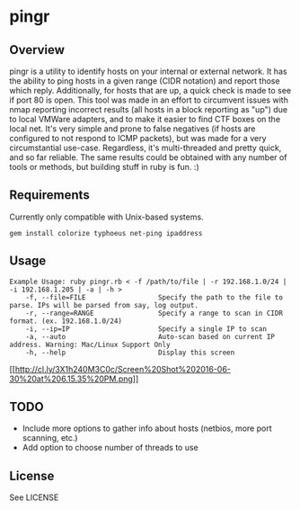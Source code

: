 # pingr

## Overview
pingr is a utility to identify hosts on your internal or external network. It has the ability to ping hosts in a given range (CIDR notation) and report those which reply. Additionally, for hosts that are up, a quick check is made to see if port 80 is open. This tool was made in an effort to circumvent issues with nmap reporting incorrect results (all hosts in a block reporting as "up") due to local VMWare adapters, and to make it easier to find CTF boxes on the local net. It's very simple and prone to false negatives (if hosts are configured to not respond to ICMP packets), but was made for a very circumstantial use-case. Regardless, it's multi-threaded and pretty quick, and so far reliable. The same results could be obtained with any number of tools or methods, but building stuff in ruby is fun. :)

## Requirements
Currently only compatible with Unix-based systems.

```
gem install colorize typhoeus net-ping ipaddress
```

## Usage
```
Example Usage: ruby pingr.rb < -f /path/to/file | -r 192.168.1.0/24 | -i 192.168.1.205 | -a | -h >
    -f, --file=FILE                  Specify the path to the file to parse. IPs will be parsed from say, log output.
    -r, --range=RANGE                Specify a range to scan in CIDR format. (ex. 192.168.1.0/24)
    -i, --ip=IP                      Specify a single IP to scan
    -a, --auto                       Auto-scan based on current IP address. Warning: Mac/Linux Support Only
    -h, --help                       Display this screen
```

[[http://cl.ly/3X1h240M3C0c/Screen%20Shot%202016-06-30%20at%206.15.35%20PM.png]]

## TODO
- Include more options to gather info about hosts (netbios, more port scanning, etc.)
- Add option to choose number of threads to use

## License
See LICENSE